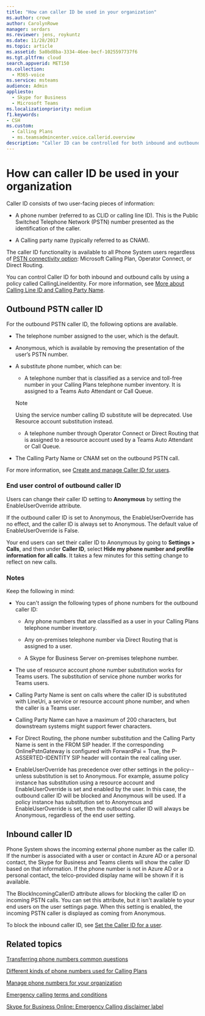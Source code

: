 ```yaml
---
title: "How can caller ID be used in your organization"
ms.author: crowe
author: CarolynRowe
manager: serdars
ms.reviewer: jens, roykuntz
ms.date: 11/28/2017
ms.topic: article
ms.assetid: 5a0bd8ba-3334-46ee-becf-1025597737f6
ms.tgt.pltfrm: cloud
search.appverid: MET150
ms.collection: 
  - M365-voice
ms.service: msteams
audience: Admin
appliesto: 
  - Skype for Business
  - Microsoft Teams
ms.localizationpriority: medium
f1.keywords:
- CSH
ms.custom: 
  - Calling Plans
  - ms.teamsadmincenter.voice.callerid.overview
description: "Caller ID can be controlled for both inbound and outbound calls for Phone System users by using a policy called CallingLineIdentity."
---
```


# How can caller ID be used in your organization

Caller ID consists of two user-facing pieces of information:

- A phone number (referred to as CLID or calling line ID). This is the Public Switched Telephone Network (PSTN) number presented as the identification of the caller.

- A Calling party name (typically referred to as CNAM). 
  
The caller ID functionality is available to all Phone System users regardless of [PSTN connectivity option](pstn-connectivity.md): Microsoft Calling Plan, Operator Connect, or Direct Routing. 
  
You can control Caller ID for both inbound and outbound calls by using a policy called CallingLineIdentity. For more information, see [More about Calling Line ID and Calling Party Name](more-about-calling-line-id-and-calling-party-name.md).

## Outbound PSTN caller ID

For the outbound PSTN caller ID, the following options are available.
  
- The telephone number assigned to the user, which is the default.

- Anonymous, which is available by removing the presentation of the user’s PSTN number.

- A substitute phone number, which can be:

  - A telephone number that is classified as a service and toll-free number in your Calling Plans telephone number inventory. It is assigned to a Teams Auto Attendant or Call Queue.
  > [!NOTE]
  > Using the service number calling ID substitute will be deprecated. Use Resource account substitution instead. 
  - A telephone number through Operator Connect or Direct Routing that is assigned to a resource account used by a Teams Auto Attendant or Call Queue.

- The Calling Party Name or CNAM set on the outbound PSTN call.  

For more information, see [Create and manage Caller ID for users](./caller-id-policies.md).
  
### End user control of outbound caller ID

Users can change their caller ID setting to **Anonymous** by setting the EnableUserOverride attribute.

If the outbound caller ID is set to Anonymous, the EnableUserOverride has no effect, and the caller ID is always set to Anonymous. The default value of EnableUserOverride is False.

Your end users can set their caller ID to Anonymous by going to **Settings > Calls**, and then under **Caller ID**, select **Hide my phone number and profile information for all calls**. It takes a few minutes for this setting change to reflect on new calls. 

### Notes

Keep the following in mind:

- You can't assign the following types of phone numbers for the outbound caller ID:

  - Any phone numbers that are classified as a user in your Calling Plans telephone number inventory.

  - Any on-premises telephone number via Direct Routing that is assigned to a user.

  - A Skype for Business Server on-premises telephone number.

- The use of resource account phone number substitution works for Teams users. The substitution of service phone number works for Teams users.

- Calling Party Name is sent on calls where the caller ID is substituted with LineUri, a service or resource account phone number, and when the caller is a Teams user.

- Calling Party Name can have a maximum of 200 characters, but downstream systems might support fewer characters.

- For Direct Routing, the phone number substitution and the Calling Party Name is sent in the FROM SIP header. If the corresponding OnlinePstnGateway is configured with ForwardPai = True, the P-ASSERTED-IDENTITY SIP header will contain the real calling user.

- EnableUserOverride has precedence over other settings in the policy--unless substitution is set to Anonymous. For example, assume policy instance has substitution using a resource account and EnableUserOverride is set and enabled by the user. In this case, the outbound caller ID will be blocked and Anonymous will be used. If a policy instance has substitution set to Anonymous and EnableUserOverride is set, then the outbound caller ID will always be Anonymous, regardless of the end user setting.

   
## Inbound caller ID

Phone System shows the incoming external phone number as the caller ID. If the number is associated with a user or contact in Azure AD or a personal contact, the Skype for Business and Teams clients will show the caller ID based on that information. If the phone number is not in Azure AD or a personal contact, the telco-provided display name will be shown if it is available.

The BlockIncomingCallerID attribute allows for blocking the caller ID on incoming PSTN calls. You can set this attribute, but it isn't available to your end users on the user settings page. When this setting is enabled, the incoming PSTN caller is displayed as coming from Anonymous.
  
To block the inbound caller ID, see [Set the Caller ID for a user](./set-the-caller-id-for-a-user.md).
  
## Related topics
[Transferring phone numbers common questions](./phone-number-calling-plans/port-order-overview.md)

[Different kinds of phone numbers used for Calling Plans](./different-kinds-of-phone-numbers-used-for-calling-plans.md)

[Manage phone numbers for your organization](/microsoftteams/manage-phone-numbers-for-your-organization)

[Emergency calling terms and conditions](./emergency-calling-terms-and-conditions.md)

[Skype for Business Online: Emergency Calling disclaimer label](https://github.com/MicrosoftDocs/OfficeDocs-SkypeForBusiness/blob/live/Teams/downloads/emergency-calling/emergency-calling-label-(en-us)-(v.1.0).zip?raw=true)

  
